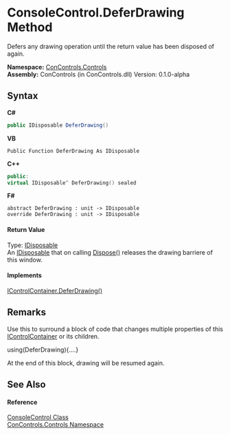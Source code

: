 # ConsoleControl.DeferDrawing Method 
 

Defers any drawing operation until the return value has been disposed of again.

**Namespace:**&nbsp;<a href="8161a036-2926-0ace-99d3-20346d250e3b">ConControls.Controls</a><br />**Assembly:**&nbsp;ConControls (in ConControls.dll) Version: 0.1.0-alpha

## Syntax

**C#**<br />
``` C#
public IDisposable DeferDrawing()
```

**VB**<br />
``` VB
Public Function DeferDrawing As IDisposable
```

**C++**<br />
``` C++
public:
virtual IDisposable^ DeferDrawing() sealed
```

**F#**<br />
``` F#
abstract DeferDrawing : unit -> IDisposable 
override DeferDrawing : unit -> IDisposable 
```


#### Return Value
Type: <a href="https://docs.microsoft.com/dotnet/api/system.idisposable" target="_blank">IDisposable</a><br />An <a href="https://docs.microsoft.com/dotnet/api/system.idisposable" target="_blank">IDisposable</a> that on calling <a href="https://docs.microsoft.com/dotnet/api/system.idisposable.dispose#System_IDisposable_Dispose" target="_blank">Dispose()</a> releases the drawing barriere of this window.

#### Implements
<a href="eb85a01c-fd0c-7319-da08-b8acc81486b9">IControlContainer.DeferDrawing()</a><br />

## Remarks
Use this to surround a block of code that changes multiple properties of this <a href="c8908abc-151b-93a6-2f1f-67a1ae49c0ef">IControlContainer</a> or its children. <p>using(DeferDrawing){....}</p> At the end of this block, drawing will be resumed again.

## See Also


#### Reference
<a href="eae0acea-bdd1-dc08-7fda-dcd25c5f2082">ConsoleControl Class</a><br /><a href="8161a036-2926-0ace-99d3-20346d250e3b">ConControls.Controls Namespace</a><br />